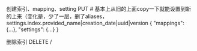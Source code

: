 创建索引、mapping、setting
PUT <new index name>  # 基本上从旧的上面copy一下就能设置到新的上来（变化是，少了一层，删了aliases，settings.index.provided_name|creation_date|uuid|version
{
  "mappings": {...},
  "settings": {...}
}



删除索引
DELETE /<index name>